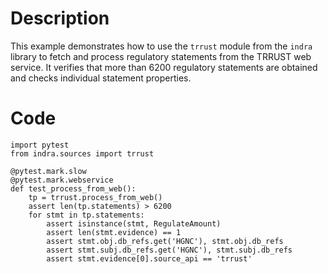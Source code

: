 # Description
This example demonstrates how to use the `trrust` module from the `indra` library to fetch and process regulatory statements from the TRRUST web service. It verifies that more than 6200 regulatory statements are obtained and checks individual statement properties.

# Code
```
import pytest
from indra.sources import trrust

@pytest.mark.slow
@pytest.mark.webservice
def test_process_from_web():
    tp = trrust.process_from_web()
    assert len(tp.statements) > 6200
    for stmt in tp.statements:
        assert isinstance(stmt, RegulateAmount)
        assert len(stmt.evidence) == 1
        assert stmt.obj.db_refs.get('HGNC'), stmt.obj.db_refs
        assert stmt.subj.db_refs.get('HGNC'), stmt.subj.db_refs
        assert stmt.evidence[0].source_api == 'trrust'

```
